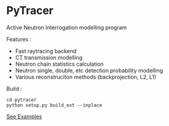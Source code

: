# PyTracer
Active Neutron Interrogation modelling program

Features :
- Fast raytracing backend
- CT transmission modelling
- Neutron chain statistics calculation
- Neutron single, double, etc detection probability modelling
- Various reconstruciton methods (backprojection, L2, L1)

Build :
```
cd pytracer
python setup.py build_ext --inplace
```

[See Examples](./scripts/notebooks)
